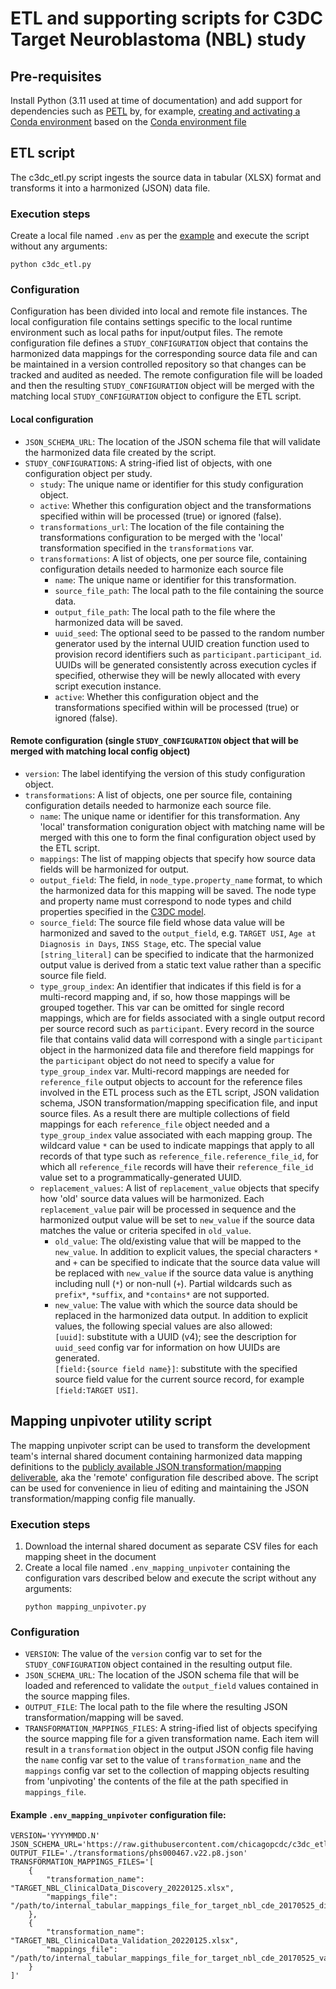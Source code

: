 # ETL and supporting scripts for C3DC Target Neuroblastoma (NBL) study

## Pre-requisites
Install Python (3.11 used at time of documentation) and add support for dependencies such as
[PETL](https://github.com/petl-developers/petl) by, for example,
[creating and activating a Conda environment](https://conda.io/projects/conda/en/latest/user-guide/tasks/manage-environments.html#creating-an-environment-from-an-environment-yml-file)
based on the [Conda environment file](https://github.com/chicagopcdc/c3dc_etl/blob/main/conda_environment.yml)

## ETL script
The c3dc_etl.py script ingests the source data in tabular (XLSX) format and transforms it into a harmonized (JSON)
data file.

### Execution steps
Create a local file named `.env` as per the [example](https://github.com/chicagopcdc/c3dc_etl/blob/main/etl/.env_example)
and execute the script without any arguments:
```
python c3dc_etl.py
```

### Configuration
Configuration has been divided into local and remote file instances. The local configuration file contains settings
specific to the local runtime environment such as local paths for input/output files. The remote configuration file
defines a `STUDY_CONFIGURATION` object that contains the harmonized data mappings for the corresponding source data
file and can be maintained in a version controlled repository so that changes can be tracked and audited as needed.
The remote configuration file will be loaded and then the resulting `STUDY_CONFIGURATION` object will be merged with
the matching local `STUDY_CONFIGURATION` object to configure the ETL script.
#### Local configuration
* `JSON_SCHEMA_URL`: The location of the JSON schema file that will validate the harmonized data file created by
    the script.
* `STUDY_CONFIGURATIONS`: A string-ified list of objects, with one configuration object per study.
  * `study`: The unique name or identifier for this study configuration object.
  * `active`: Whether this configuration object and the transformations specified within will be processed (true)
    or ignored (false).
  * `transformations_url`: The location of the file containing the transformations configuration to be merged with
    the 'local' transformation specified in the `transformations` var.
  * `transformations`: A list of objects, one per source file, containing configuration details needed to harmonize
    each source file
    * `name`: The unique name or identifier for this transformation.
    * `source_file_path`: The local path to the file containing the source data.
    * `output_file_path`: The local path to the file where the harmonized data will be saved.
    * `uuid_seed`: The optional seed to be passed to the random number generator used by the internal UUID creation
      function used to provision record identifiers such as `participant.participant_id`. UUIDs will be generated
      consistently across execution cycles if specified, otherwise they will be newly allocated with every script
      execution instance.
    * `active`: Whether this configuration object and the transformations specified within will be processed (true)
        or ignored (false).

#### Remote configuration (single `STUDY_CONFIGURATION` object that will be merged with matching local config object)
* `version`: The label identifying the version of this study configuration object.
* `transformations`: A list of objects, one per source file, containing configuration details needed to harmonize
    each source file.
    * `name`: The unique name or identifier for this transformation. Any 'local' transformation coniguration object
      with matching name will be merged with this one to form the final configuration object used by the ETL script.
    * `mappings`: The list of mapping objects that specify how source data fields will be harmonized for output.
    * `output_field`: The field, in `node_type.property_name` format, to which the harmonized data for this mapping
      will be saved. The node type and property name must correspond to node types and child properties specified in
      the [C3DC model](https://github.com/CBIIT/c3dc-model/blob/main/model-desc/c3dc-model.yml).
    * `source_field`: The source file field whose data value will be harmonized and saved to the `output_field`, e.g.
       `TARGET USI`, `Age at Diagnosis in Days`, `INSS Stage`, etc. The special value `[string_literal]` can be
       specified to indicate that the harmonized output value is derived from a static text value rather than a
       specific source file field.
    * `type_group_index`: An identifier that indicates if this field is for a multi-record mapping and, if so, how
      those mappings will be grouped together. This var can be omitted for single record mappings, which are for
      fields associated with a single output record per source record such as `participant`. Every record in the
      source file that contains valid data will correspond with a single `participant` object in the harmonized data
      file and therefore field mappings for the `participant` object do not need to specify a value for
      `type_group_index` var. Multi-record mappings are needed for `reference_file` output objects to account for the
      reference files involved in the ETL process such as the ETL script, JSON validation schema, JSON
      transformation/mapping specification file, and input source files. As a result there are multiple collections
      of field mappings for each `reference_file` object needed and a `type_group_index` value associated with each
      mapping group. The wildcard value `*` can be used to indicate mappings that apply to all records of that type
      such as `reference_file.reference_file_id`, for which all `reference_file` records will have their
      `reference_file_id` value set to a programmatically-generated UUID.
    * `replacement_values`: A list of `replacement_value` objects that specify how 'old' source data values will be
      harmonized. Each `replacement_value` pair will be processed in sequence and the harmonized output value will be
      set to `new_value` if the source data matches the value or criteria specifed in `old_value`.
        * `old_value`: The old/existing value that will be mapped to the `new_value`. In addition to explicit values,
          the special characters `*` and `+` can be specified to indicate that the source data value will be
          replaced with `new_value` if the source data value is anything including null (`*`) or non-null (`+`).
          Partial wildcards such as `prefix*`, `*suffix`, and `*contains*` are not supported.
        * `new_value`: The value with which the source data should be replaced in the harmonized data output. In
          addition to explicit values, the following special values are also allowed:  
          `[uuid]`: substitute with a UUID (v4); see the description for `uuid_seed` config var for information on how
            UUIDs are generated.  
          `[field:{source field name}]`: substitute with the specified source field value for the current source
            record, for example `[field:TARGET USI]`.


## Mapping unpivoter utility script
The mapping unpivoter script can be used to transform the development team's internal shared document containing
harmonized data mapping definitions to the
[publicly available JSON transformation/mapping deliverable](https://github.com/chicagopcdc/c3dc_etl/tree/main/etl/transformations),
aka the 'remote' configuration file described above. The script can be used for convenience in lieu of editing and
maintaining the JSON transformation/mapping config file manually.

### Execution steps
1. Download the internal shared document as separate CSV files for each mapping sheet in the document
1. Create a local file named `.env_mapping_unpivoter` containing the configuration vars described below and execute the
   script without any arguments:
   ```
   python mapping_unpivoter.py
   ```

### Configuration
* `VERSION`: The value of the `version` config var to set for the `STUDY_CONFIGURATION` object contained in the
  resulting output file.
* `JSON_SCHEMA_URL`: The location of the JSON schema file that will be loaded and referenced to validate the
  `output_field` values contained in the source mapping files.
* `OUTPUT_FILE`: The local path to the file where the resulting JSON transformation/mapping will be saved.
* `TRANSFORMATION_MAPPINGS_FILES`: A string-ified list of objects specifying the source mapping file for a given
  transformation name. Each item will result in a `transformation` object in the output JSON config file having the
  `name` config var set to the value of `transformation_name` and the `mappings` config var set to the collection of
  mapping objects resulting from 'unpivoting' the contents of the file at the path specified in `mappings_file`.

#### Example `.env_mapping_unpivoter` configuration file:
```
VERSION='YYYYMMDD.N'
JSON_SCHEMA_URL='https://raw.githubusercontent.com/chicagopcdc/c3dc_etl/main/schema/schema.json'
OUTPUT_FILE='./transformations/phs000467.v22.p8.json'
TRANSFORMATION_MAPPINGS_FILES='[
    {
        "transformation_name": "TARGET_NBL_ClinicalData_Discovery_20220125.xlsx",
        "mappings_file": "/path/to/internal_tabular_mappings_file_for_target_nbl_cde_20170525_discovery_20220125.csv"
    },
    {
        "transformation_name": "TARGET_NBL_ClinicalData_Validation_20220125.xlsx",
        "mappings_file": "/path/to/internal_tabular_mappings_file_for_target_nbl_cde_20170525_validation_20220125.csv"
    }
]'
```
